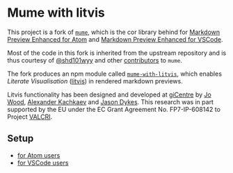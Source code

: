 # Mume with litvis

This project is a fork of [`mume`](https://github.com/shd101wyy/mume), which is the cor library behind for [Markdown Preview Enhanced for Atom](https://atom.io/packages/markdown-preview-enhanced) and [Markdown Preview Enhanced for VSCode](https://marketplace.visualstudio.com/items?itemName=shd101wyy.markdown-preview-enhanced#review-details).

Most of the code in this fork is inherited from the upstream repository and is thus courtesy of [@shd101wyy](https://github.com/shd101wyy) and other [contributors](https://github.com/shd101wyy/mume/graphs/contributors) to `mume`.

The fork produces an npm module called [`mume-with-litvis`](https://www.npmjs.com/package/mume-with-litvis), which enables _Literate Visualisation_ ([litvis](http://litvis.org/)) in rendered markdown previews.

Litvis functionality has been designed and developed at [giCentre](https://www.gicentre.net/) by [Jo Wood](https://github.com/jwoLondon), [Alexander Kachkaev](https://github.com/kachkaev) and [Jason Dykes](https://github.com/jsndyks).
This research was in part supported by the EU under the EC Grant Agreement No. FP7-IP-608142 to Project [VALCRI](http://valcri.org/).

## Setup

* [for Atom users](https://github.com/gicentre/markdown-preview-enhanced-with-litvis)
* [for VSCode users](https://github.com/gicentre/vscode-markdown-preview-enhanced-with-litvis)
